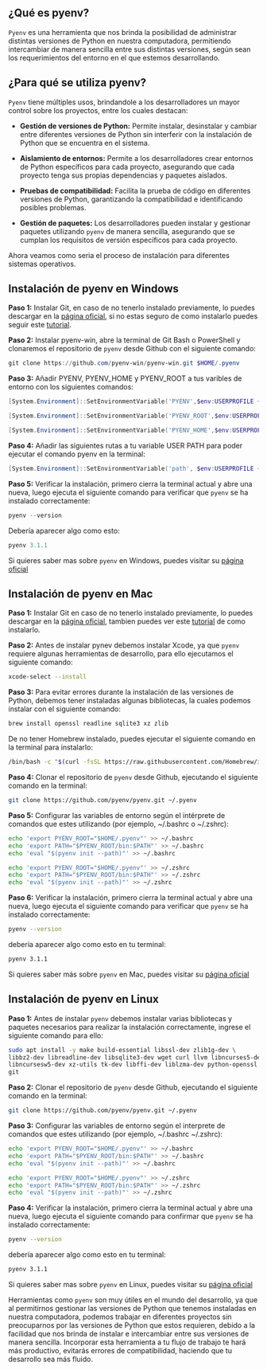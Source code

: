 ## ¿Qué es pyenv?

`Pyenv` es una herramienta que nos brinda la posibilidad de administrar distintas versiones de Python en nuestra computadora, permitiendo intercambiar de manera sencilla entre sus distintas versiones, según sean los requerimientos del entorno en el que estemos desarrollando.

## ¿Para qué se utiliza pyenv?

`Pyenv` tiene múltiples usos, brindandole a los desarrolladores un mayor control sobre los proyectos, entre los cuales destacan:

- **Gestión de versiones de Python:** Permite instalar, desinstalar y cambiar entre diferentes versiones de Python sin interferir con la instalación de Python que se encuentra en el sistema.

- **Aislamiento de entornos:** Permite a los desarrolladores crear entornos de Python específicos para cada proyecto, asegurando que cada proyecto tenga sus propias dependencias y paquetes aislados.

- **Pruebas de compatibilidad:** Facilita la prueba de código en diferentes versiones de Python, garantizando la compatibilidad e identificando posibles problemas.

- **Gestión de paquetes:** Los desarrolladores pueden instalar y gestionar paquetes utilizando `pyenv` de manera sencilla, asegurando que se cumplan los requisitos de versión específicos para cada proyecto.

Ahora veamos como seria el proceso de instalación para diferentes sistemas operativos.

## Instalación de pyenv en Windows

**Paso 1:** Instalar Git, en caso de no tenerlo instalado previamente, lo puedes descargar en la [página oficial](https://git-scm.com/downloads), si no estas seguro de como instalarlo puedes seguir este [tutorial](https://www.youtube.com/watch?v=cYLapo1FFmA).

**Paso 2:** Instalar pyenv-win, abre la terminal de Git Bash o PowerShell y clonaremos el repositorio de `pyenv` desde Github con el siguiente comando:

```PowerShell
git clone https://github.com/pyenv-win/pyenv-win.git $HOME/.pyenv
```

**Paso 3:** Añadir PYENV, PYENV_HOME y PYENV_ROOT a tus varibles de entorno con los siguientes comandos:

```PowerShell
[System.Environment]::SetEnvironmentVariable('PYENV',$env:USERPROFILE + "\.pyenv\pyenv-win\","User")

[System.Environment]::SetEnvironmentVariable('PYENV_ROOT',$env:USERPROFILE + "\.pyenv\pyenv-win\","User")

[System.Environment]::SetEnvironmentVariable('PYENV_HOME',$env:USERPROFILE + "\.pyenv\pyenv-win\","User")
```

**Paso 4:** Añadir las siguientes rutas a tu variable USER PATH para poder ejecutar el comando pyenv en la terminal:

```PowerShell
[System.Environment]::SetEnvironmentVariable('path', $env:USERPROFILE + "\.pyenv\pyenv-win\bin;" + $env:USERPROFILE + "\.pyenv\pyenv-win\shims;" + [System.Environment]::GetEnvironmentVariable('path', "User"),"User")
```

**Paso 5:** Verificar la instalación, primero cierra la terminal actual y abre una nueva, luego ejecuta el siguiente comando para verificar que `pyenv` se ha instalado correctamente:

```PowerShell
pyenv --version
```

Debería aparecer algo como esto:

```PowerShell
pyenv 3.1.1
```

Si quieres saber mas sobre `pyenv` en Windows, puedes visitar su [página oficial](https://github.com/pyenv-win/pyenv-win)

## Instalación de pyenv en Mac

**Paso 1:** Instalar Git en caso de no tenerlo instalado previamente, lo puedes descargar en la [página oficial](https://git-scm.com/downloads), tambien puedes ver este [tutorial](https://www.youtube.com/watch?v=0elQRkxyQYs) de como instalarlo.

**Paso 2:** Antes de instalar pynev debemos instalar Xcode, ya que `pyenv` requiere algunas herramientas de desarrollo, para ello ejecutamos el siguiente comando:

```bash
xcode-select --install
```

**Paso 3:** Para evitar errores durante la instalación de las versiones de Python, debemos tener instaladas algunas bibliotecas, la cuales podemos instalar con el siguiente comando:

```bash
brew install openssl readline sqlite3 xz zlib
```

De no tener Homebrew instalado, puedes ejecutar el siguiente comando en la terminal para instalarlo:

```bash
/bin/bash -c "$(curl -fsSL https://raw.githubusercontent.com/Homebrew/install/HEAD/install.sh)"
```

**Paso 4:** Clonar el repositorio de `pyenv` desde Github, ejecutando el siguiente comando en la terminal:

```bash
git clone https://github.com/pyenv/pyenv.git ~/.pyenv
```

**Paso 5:** Configurar las variables de entorno según el intérprete de comandos que estes utilizando (por ejemplo, ~/.bashrc o ~/.zshrc):

```bash
echo 'export PYENV_ROOT="$HOME/.pyenv"' >> ~/.bashrc
echo 'export PATH="$PYENV_ROOT/bin:$PATH"' >> ~/.bashrc
echo 'eval "$(pyenv init --path)"' >> ~/.bashrc
```

```zsh
echo 'export PYENV_ROOT="$HOME/.pyenv"' >> ~/.zshrc
echo 'export PATH="$PYENV_ROOT/bin:$PATH"' >> ~/.zshrc
echo 'eval "$(pyenv init --path)"' >> ~/.zshrc
```

**Paso 6:** Verificar la instalación, primero cierra la terminal actual y abre una nueva, luego ejecuta el siguiente comando para verificar que `pyenv` se ha instalado correctamente:

```bash
pyenv --version
```

debería aparecer algo como esto en tu terminal:

```bash
pyenv 3.1.1
```

Si quieres saber más sobre `pyenv` en Mac, puedes visitar su [página oficial](https://github.com/pyenv/pyenv)

## Instalación de pyenv en Linux

**Paso 1:** Antes de instalar `pyenv` debemos instalar varias bibliotecas y paquetes necesarios para realizar la instalación correctamente, ingrese el siguiente comando para ello:

```bash
sudo apt install -y make build-essential libssl-dev zlib1g-dev \
libbz2-dev libreadline-dev libsqlite3-dev wget curl llvm libncurses5-dev \
libncursesw5-dev xz-utils tk-dev libffi-dev liblzma-dev python-openssl \
git
```

**Paso 2:** Clonar el repositorio de `pyenv` desde Github, ejecutando el siguiente comando en la terminal:

```bash
git clone https://github.com/pyenv/pyenv.git ~/.pyenv
```

**Paso 3:** Configurar las variables de entorno según el interprete de comandos que estes utilizando (por ejemplo, ~/.bashrc ~/.zshrc):

```bash
echo 'export PYENV_ROOT="$HOME/.pyenv"' >> ~/.bashrc
echo 'export PATH="$PYENV_ROOT/bin:$PATH"' >> ~/.bashrc
echo 'eval "$(pyenv init --path)"' >> ~/.bashrc
```

```zsh
echo 'export PYENV_ROOT="$HOME/.pyenv"' >> ~/.zshrc
echo 'export PATH="$PYENV_ROOT/bin:$PATH"' >> ~/.zshrc
echo 'eval "$(pyenv init --path)"' >> ~/.zshrc
```

**Paso 4:** Verificar la instalación, primero cierra la terminal actual y abre una nueva, luego ejecuta el siguiente comando para confirmar que `pyenv` se ha instalado correctamente:

```bash
pyenv --version
```

debería aparecer algo como esto en tu terminal:

```bash
pyenv 3.1.1
```

Si quieres saber mas sobre `pyenv` en Linux, puedes visitar su [página oficial](https://github.com/pyenv/pyenv)

Herramientas como `pyenv` son muy útiles en el mundo del desarrollo, ya que al permitirnos gestionar las versiones de Python que tenemos instaladas en nuestra computadora, podemos trabajar en diferentes proyectos sin preocuparnos por las versiones de Python que estos requieren, debido a la facilidad que nos brinda de instalar e intercambiar entre sus versiones de manera sencilla. Incorporar esta herramienta a tu flujo de trabajo te hará más productivo, evitarás errores de compatibilidad, haciendo que tu desarrollo sea más fluido.


